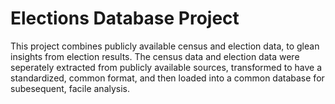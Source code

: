 # Elections Database Project

This project combines publicly available census and election data, to glean insights from election results.
The census data and election data were seperately extracted from publicly available sources, transformed to have a standardized, common format, and then loaded into a common database for subesequent, facile analysis.
